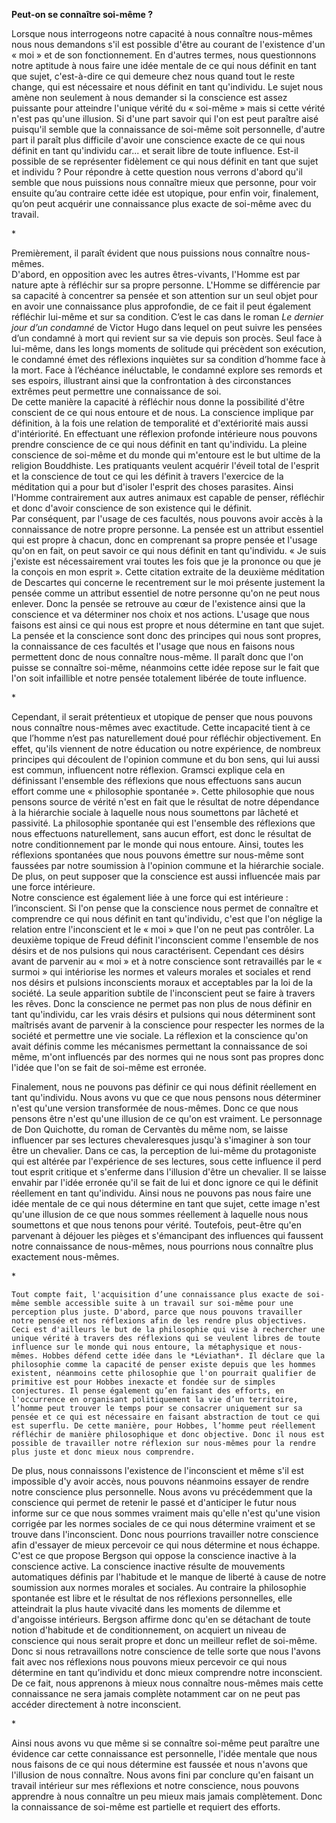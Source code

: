 **Peut-on se connaître soi-même ?**

Lorsque nous interrogeons notre capacité à nous connaître nous-mêmes nous nous demandons s'il est possible d'être au courant de l'existence d'un « moi » et de son fonctionnement. En d'autres termes, nous questionnons notre aptitude à nous faire une idée mentale de ce qui nous définit en tant que sujet, c'est-à-dire ce qui demeure chez nous quand tout le reste change, qui est nécessaire et nous définit en tant qu'individu. Le sujet nous amène non seulement à nous demander si la conscience est assez puissante pour atteindre l'unique vérité du « soi-même » mais si cette vérité n'est pas qu'une illusion. Si d'une part savoir qui l'on est peut paraître aisé puisqu'il semble que la connaissance de soi-même soit personnelle, d'autre part il paraît plus difficile d'avoir une conscience exacte de ce qui nous définit en tant qu'individu car... et serait libre de toute influence. Est-il possible de se représenter fidèlement ce qui nous définit en tant que sujet et individu ? Pour répondre à cette question nous verrons d'abord qu'il semble que nous puissions nous connaître mieux que personne, pour voir ensuite qu’au contraire cette idée est utopique, pour enfin voir, finalement, qu’on peut acquérir une connaissance plus exacte de soi-même avec du travail.

\*

Premièrement, il paraît évident que nous puissions nous connaître nous-mêmes.  
	D'abord, en opposition avec les autres êtres-vivants, l'Homme est par nature apte à réfléchir sur sa propre personne. L'Homme se différencie par sa capacité à concentrer sa pensée et son attention sur un seul objet pour en avoir une connaissance plus approfondie, de ce fait il peut également réfléchir lui-même et sur sa condition. C’est le cas dans le roman *Le dernier jour d’un condamné* de Victor Hugo dans lequel on peut suivre les pensées d’un condamné à mort qui revient sur sa vie depuis son procès. Seul face à lui-même, dans les longs moments de solitude qui précèdent son exécution, le condamné émet des réflexions inquiètes sur sa condition d’homme face à la mort. Face à l’échéance inéluctable, le condamné explore ses remords et ses espoirs, illustrant ainsi que la confrontation à des circonstances extrêmes peut permettre une connaissance de soi.  
De cette manière la capacité à réfléchir nous donne la possibilité d'être conscient de ce qui nous entoure et de nous. La conscience implique par définition, à la fois une relation de temporalité et d'extériorité mais aussi d'intériorité. En effectuant une réflexion profonde intérieure nous pouvons prendre conscience de ce qui nous définit en tant qu'individu. La pleine conscience de soi-même et du monde qui m'entoure est le but ultime de la religion Bouddhiste. Les pratiquants veulent acquérir l'éveil total de l'esprit et la conscience de tout ce qui les définit à travers l'exercice de la méditation qui a pour but d'isoler l'esprit des choses parasites. Ainsi l'Homme contrairement aux autres animaux est capable de penser, réfléchir et donc d'avoir conscience de son existence qui le définit.  
Par conséquent, par l'usage de ces facultés, nous pouvons avoir accès à la connaissance de notre propre personne. La pensée est un attribut essentiel qui est propre à chacun, donc en comprenant sa propre pensée et l'usage qu'on en fait, on peut savoir ce qui nous définit en tant qu'individu. « Je suis j'existe est nécessairement vrai toutes les fois que je la prononce ou que je la conçois en mon esprit ». Cette citation extraite de la deuxième méditation de Descartes qui concerne le recentrement sur le moi présente justement la pensée comme un attribut essentiel de notre personne qu'on ne peut nous enlever. Donc la pensée se retrouve au cœur de l'existence ainsi que la conscience et va déterminer nos choix et nos actions. L'usage que nous faisons est ainsi ce qui nous est propre et nous détermine en tant que sujet. La pensée et la conscience sont donc des principes qui nous sont propres, la connaissance de ces facultés et l'usage que nous en faisons nous permettent donc de nous connaître nous-même. Il paraît donc que l'on puisse se connaître soi-même, néanmoins cette idée repose sur le fait que l'on soit infaillible et notre pensée totalement libérée de toute influence.

\*

Cependant, il serait prétentieux et utopique de penser que nous pouvons nous connaître nous-mêmes avec exactitude. Cette incapacité tient à ce que l’homme n’est pas naturellement doué pour réfléchir objectivement. En effet, qu'ils viennent de notre éducation ou notre expérience, de nombreux principes qui découlent de l'opinion commune et du bon sens, qui lui aussi est commun, influencent notre réflexion. Gramsci explique cela en définissant l'ensemble des réflexions que nous effectuons sans aucun effort comme une « philosophie spontanée ». Cette philosophie que nous pensons source de vérité n'est en fait que le résultat de notre dépendance à la hiérarchie sociale à laquelle nous nous soumettons par lâcheté et passivité. La philosophie spontanée qui est l'ensemble des réflexions que nous effectuons naturellement, sans aucun effort, est donc le résultat de notre conditionnement par le monde qui nous entoure. Ainsi, toutes les réflexions spontanées que nous pouvons émettre sur nous-même sont faussées par notre soumission à l'opinion commune et la hiérarchie sociale. De plus, on peut supposer que la conscience est aussi influencée mais par une force intérieure.  
Notre conscience est également liée à une force qui est intérieure : l’inconscient. Si l'on pense que la conscience nous permet de connaître et comprendre ce qui nous définit en tant qu'individu, c'est que l'on néglige la relation entre l'inconscient et le « moi » que l'on ne peut pas contrôler. La deuxième topique de Freud définit l'inconscient comme l'ensemble de nos désirs et de nos pulsions qui nous caractérisent. Cependant ces désirs avant de parvenir au « moi » et à notre conscience sont retravaillés par le « surmoi » qui intériorise les normes et valeurs morales et sociales et rend nos désirs et pulsions inconscients moraux et acceptables par la loi de la société. La seule apparition subtile de l'inconscient peut se faire à travers les rêves. Donc la conscience ne permet pas non plus de nous définir en tant qu'individu, car les vrais désirs et pulsions qui nous déterminent sont maîtrisés avant de parvenir à la conscience pour respecter les normes de la société et permettre une vie sociale. La réflexion et la conscience qu'on avait définis comme les mécanismes permettant la connaissance de soi même, m'ont influencés par des normes qui ne nous sont pas propres donc l'idée que l'on se fait de soi-même est erronée.

Finalement, nous ne pouvons pas définir ce qui nous définit réellement en tant qu'individu. Nous avons vu que ce que nous pensons nous déterminer n'est qu'une version transformée de nous-mêmes. Donc ce que nous pensons être n'est qu'une illusion de ce qu'on est vraiment. Le personnage de Don Quichotte, du roman de Cervantès du même nom, se laisse influencer par ses lectures chevaleresques jusqu'à s'imaginer à son tour être un chevalier. Dans ce cas, la perception de lui-même du protagoniste qui est altérée par l'expérience de ses lectures, sous cette influence il perd tout esprit critique et s'enferme dans l'illusion d'être un chevalier. Il se laisse envahir par l'idée erronée qu'il se fait de lui et donc ignore ce qui le définit réellement en tant qu'individu. Ainsi nous ne pouvons pas nous faire une idée mentale de ce qui nous détermine en tant que sujet, cette image n'est qu'une illusion de ce que nous sommes réellement à laquelle nous nous soumettons et que nous tenons pour vérité. Toutefois, peut-être qu'en parvenant à déjouer les pièges et s'émancipant des influences qui faussent notre connaissance de nous-mêmes, nous pourrions nous connaître plus exactement nous-mêmes.

\*

	Tout compte fait, l'acquisition d’une connaissance plus exacte de soi-même semble accessible suite à un travail sur soi-même pour une perception plus juste. D'abord, parce que nous pouvons travailler notre pensée et nos réflexions afin de les rendre plus objectives. Ceci est d'ailleurs le but de la philosophie qui vise à rechercher une unique vérité à travers des réflexions qui se veulent libres de toute influence sur le monde qui nous entoure, la métaphysique et nous-mêmes. Hobbes défend cette idée dans le *Léviathan*. Il déclare que la philosophie comme la capacité de penser existe depuis que les hommes existent, néanmoins cette philosophie que l'on pourrait qualifier de primitive est pour Hobbes inexacte et fondée sur de simples conjectures. Il pense également qu’en faisant des efforts, en l'occurrence en organisant politiquement la vie d’un territoire, l’homme peut trouver le temps pour se consacrer uniquement sur sa pensée et ce qui est nécessaire en faisant abstraction de tout ce qui est superflu. De cette manière, pour Hobbes, l’homme peut réellement réfléchir de manière philosophique et donc objective. Donc il nous est possible de travailler notre réflexion sur nous-mêmes pour la rendre plus juste et donc mieux nous comprendre.  
De plus, nous connaissons l'existence de l'inconscient et même s'il est impossible d'y avoir accès, nous pouvons néanmoins essayer de rendre notre conscience plus personnelle. Nous avons vu précédemment que la conscience qui permet de retenir le passé et d'anticiper le futur nous informe sur ce que nous sommes vraiment mais qu'elle n'est qu'une vision corrigée par les normes sociales de ce qui nous détermine vraiment et se trouve dans l'inconscient. Donc nous pourrions travailler notre conscience afin d'essayer de mieux percevoir ce qui nous détermine et nous échappe. C'est ce que propose Bergson qui oppose la conscience inactive à la conscience active. La conscience inactive résulte de mouvements automatiques définis par l'habitude et le manque de liberté à cause de notre soumission aux normes morales et sociales. Au contraire la philosophie spontanée est libre et le résultat de nos réflexions personnelles, elle atteindrait la plus haute vivacité dans les moments de dilemme et d'angoisse intérieurs. Bergson affirme donc qu'en se détachant de toute notion d'habitude et de conditionnement, on acquiert un niveau de conscience qui nous serait propre et donc un meilleur reflet de soi-même. Donc si nous retravaillons notre conscience de telle sorte que nous l'avons fait avec nos réflexions nous pouvons mieux percevoir ce qui nous détermine en tant qu’individu et donc mieux comprendre notre inconscient. De ce fait, nous apprenons à mieux nous connaître nous-mêmes mais cette connaissance ne sera jamais complète notamment car on ne peut pas accéder directement à notre inconscient.

\*

Ainsi nous avons vu que même si se connaître soi-même peut paraître une évidence car cette connaissance est personnelle, l'idée mentale que nous nous faisons de ce qui nous détermine est faussée et nous n'avons que l'illusion de nous connaître. Nous avons fini par conclure qu'en faisant un travail intérieur sur mes réflexions et notre conscience, nous pouvons apprendre à nous connaître un peu mieux mais jamais complètement. Donc la connaissance de soi-même est partielle et requiert des efforts.